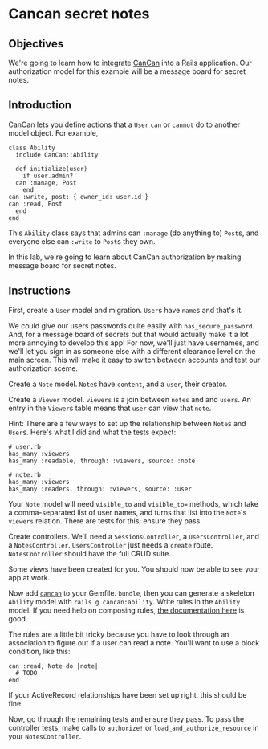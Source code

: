 # Cancan secret notes

## Objectives

We're going to learn how to integrate [CanCan] into a Rails application. Our authorization model for this example will be a message board for secret notes.

## Introduction

CanCan lets you define actions that a `User` `can` or `cannot` do to another model object. For example,

    class Ability
      include CanCan::Ability

      def initialize(user)
        if user.admin?
	  can :manage, Post
        end
	can :write, post: { owner_id: user.id }
	can :read, Post
      end
    end

This `Ability` class says that admins can `:manage` (do anything to) `Post`s, and everyone else can `:write` to `Post`s they own.

In this lab, we're going to learn about CanCan authorization by making message board for secret notes.

## Instructions

First, create a `User` model and migration. `User`s have `name`s and that's it.

We could give our users passwords quite easily with `has_secure_password`. And, for a message board of secrets but that would actually make it a lot more annoying to develop this app! For now, we'll just have usernames, and we'll let you sign in as someone else with a different clearance level on the main screen. This will make it easy to switch between accounts and test our authorization sceme.

Create a `Note` model. `Note`s have `content`, and a `user`, their creator.

Create a `Viewer` model. `viewers` is a join between `notes` and and `users`. An entry in the `Viewer`s table means that `user` can view that `note`. 

Hint: There are a few ways to set up the relationship between `Note`s and `User`s. Here's what I did and what the tests expect:

    # user.rb
    has_many :viewers
    has_many :readable, through: :viewers, source: :note

    # note.rb
    has_many :viewers
    has_many :readers, through: :viewers, source: :user

Your `Note` model will need `visible_to` and `visible_to=` methods, which take a comma-separated list of user names, and turns that list into the `Note`'s `viewers` relation. There are tests for this; ensure they pass.

Create controllers. We'll need a `SessionsController`, a `UsersController`, and a `NotesController`. `UsersController` just needs a `create` route. `NotesController` should have the full CRUD suite.

Some views have been created for you. You should now be able to see your app at work.

Now add [`cancan`][CanCan] to your Gemfile. `bundle`, then you can generate a skeleton `Ability` model with `rails g cancan:ability`. Write rules in the `Ability` model. If you need help on composing rules, [the documentation here][defining_abilities] is good.

The rules are a little bit tricky because you have to look through an association to figure out if a user can read a note. You'll want to use a block condition, like this:

    can :read, Note do |note|
      # TODO
    end

If your ActiveRecord relationships have been set up right, this should be fine.

Now, go through the remaining tests and ensure they pass. To pass the controller tests, make calls to `authorize!` or `load_and_authorize_resource` in your `NotesController`.

[CanCan]: https://github.com/ryanb/cancan
[defining_abilities]: https://github.com/ryanb/cancan/wiki/defining-abilities
